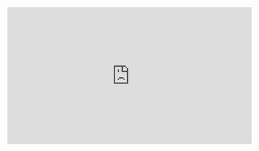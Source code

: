## 

<iframe width="560" height="315" src="https://www.youtube.com/embed/FQTFZEpFmxc" frameborder="0" allow="autoplay; encrypted-media" allowfullscreen></iframe>



